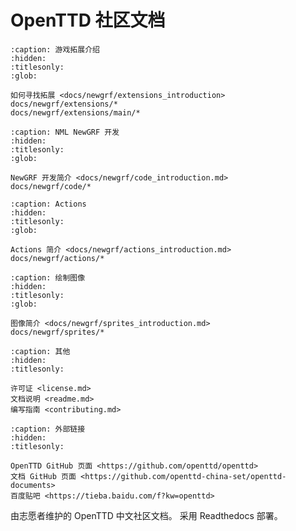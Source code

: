 # OpenTTD 社区文档

```{toctree}
:caption: 游戏拓展介绍
:hidden:
:titlesonly:
:glob:

如何寻找拓展 <docs/newgrf/extensions_introduction>
docs/newgrf/extensions/*
docs/newgrf/extensions/main/*
```

```{toctree}
:caption: NML NewGRF 开发
:hidden:
:titlesonly:
:glob:

NewGRF 开发简介 <docs/newgrf/code_introduction.md>
docs/newgrf/code/*
```

```{toctree}
:caption: Actions
:hidden:
:titlesonly:
:glob:

Actions 简介 <docs/newgrf/actions_introduction.md>
docs/newgrf/actions/*
```

```{toctree}
:caption: 绘制图像
:hidden:
:titlesonly:
:glob:

图像简介 <docs/newgrf/sprites_introduction.md>
docs/newgrf/sprites/*
```

```{toctree}
:caption: 其他
:hidden:
:titlesonly:

许可证 <license.md>
文档说明 <readme.md>
编写指南 <contributing.md>
```

```{toctree}
:caption: 外部链接
:hidden:
:titlesonly:

OpenTTD GitHub 页面 <https://github.com/openttd/openttd>
文档 GitHub 页面 <https://github.com/openttd-china-set/openttd-documents>
百度贴吧 <https://tieba.baidu.com/f?kw=openttd>
```

由志愿者维护的 OpenTTD 中文社区文档。
采用 Readthedocs 部署。
